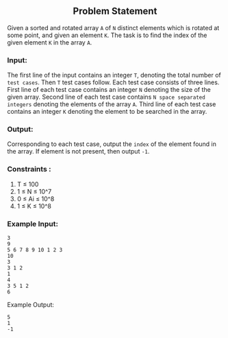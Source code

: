 <h2 align="center"> Problem Statement</h1>

Given a sorted and rotated array `A` of `N` distinct elements which is rotated at some point, and given an element `K`. The task is to find the index of the given element `K` in the array `A`.

### Input:
The first line of the input contains an integer `T`, denoting the total number of `test cases`. Then `T` test cases follow. Each test case consists of three lines. First line of each test case contains an integer `N` denoting the size of the given array. Second line of each test case contains `N space separated integers` denoting the elements of the array `A`. Third line of each test case contains an integer `K` denoting the element to be searched in the array.

### Output:
Corresponding to each test case, output the `index` of the element found in the array.  If element is not present, then output `-1`.

### Constraints :
1. T ≤ 100
2. 1 ≤ N ≤ 10^7
3. 0 ≤ Ai ≤ 10^8
4. 1 ≤ K ≤ 10^8

### Example Input:
```
3
9
5 6 7 8 9 10 1 2 3
10
3
3 1 2
1
4
3 5 1 2
6
```

Example Output:
```
5
1
-1
```
